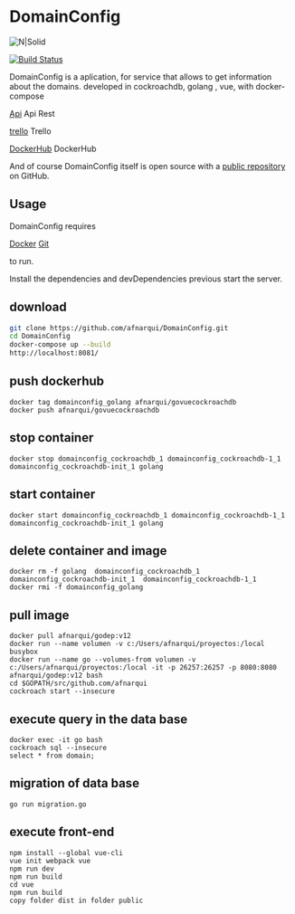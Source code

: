 # DomainConfig

![N|Solid](https://res.cloudinary.com/drqk6qzo7/image/upload/v1559595045/comparar_d5mhn6.png)

[![Build Status](https://travis-ci.org/joemccann/dillinger.svg?branch=master)](https://travis-ci.org/joemccann/dillinger)

DomainConfig is a aplication, for service that allows to get information about the domains. developed in cockroachdb, golang , vue, with docker-compose

[Api](https://documenter.getpostman.com/view/7654104/S1TX1cS4) Api Rest

[trello](https://trello.com/b/7m0X9oVl/domainconfig) Trello

[DockerHub](https://hub.docker.com/r/afnarqui/govuecockroachdb) DockerHub

And of course DomainConfig itself is open source with a [public repository][afn]
 on GitHub.
 
## Usage

DomainConfig requires 

[Docker](https://hub.docker.com/editions/community/docker-ce-desktop-windows)
[Git](https://git-scm.com/downloads)

to run.

Install the dependencies and devDependencies previous
start the server.

## download
```sh
git clone https://github.com/afnarqui/DomainConfig.git
cd DomainConfig
docker-compose up --build
http://localhost:8081/
```

## push dockerhub
```
docker tag domainconfig_golang afnarqui/govuecockroachdb
docker push afnarqui/govuecockroachdb

```

## stop container 
```
docker stop domainconfig_cockroachdb_1 domainconfig_cockroachdb-1_1 domainconfig_cockroachdb-init_1 golang
```

## start container 
```
docker start domainconfig_cockroachdb_1 domainconfig_cockroachdb-1_1 domainconfig_cockroachdb-init_1 golang
```

## delete container and image
```
docker rm -f golang  domainconfig_cockroachdb_1  domainconfig_cockroachdb-init_1  domainconfig_cockroachdb-1_1
docker rmi -f domainconfig_golang
```

## pull image
```
docker pull afnarqui/godep:v12
docker run --name volumen -v c:/Users/afnarqui/proyectos:/local busybox
docker run --name go --volumes-from volumen -v c:/Users/afnarqui/proyectos:/local -it -p 26257:26257 -p 8080:8080 afnarqui/godep:v12 bash
cd $GOPATH/src/github.com/afnarqui
cockroach start --insecure
```

## execute query in the data base
```
docker exec -it go bash
cockroach sql --insecure
select * from domain;
```

## migration of data base
```
go run migration.go
```
## execute front-end
```
npm install --global vue-cli
vue init webpack vue
npm run dev
npm run build
cd vue
npm run build
copy folder dist in folder public
```


[afn]: <https://github.com/afnarqui/DomainConfig>
